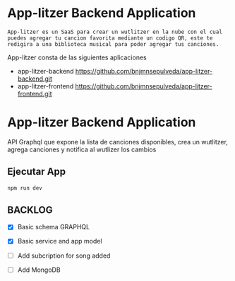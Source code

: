 # App-litzer Backend Application
    
    App-litzer es un SaaS para crear un wutlitzer en la nube con el cual puedes agregar tu cancion favorita mediante un codigo QR, este te redigira a una biblioteca musical para poder agregar tus canciones.
    
App-litzer consta de las siguientes aplicaciones

- app-litzer-backend https://github.com/bnjmnsepulveda/app-litzer-backend.git 
- app-litzer-frontend https://github.com/bnjmnsepulveda/app-litzer-frontend.git 

# App-litzer Backend Application

API Graphql que expone la lista de canciones disponibles, crea un wutlitzer, agrega canciones y notifica al wutlizer los cambios

## Ejecutar App

```bash
npm run dev
```

## BACKLOG

- [x] Basic schema GRAPHQL 
- [x] Basic service and app model
- [ ] Add subcription for song added
- [ ] Add MongoDB


